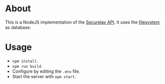 # About
This is a NodeJS implementation of the [Securelay API](https://github.com/securelay/specs).
It uses the [filesystem](https://nodejs.org/api/fs.html) as database.

# Usage
- `npm install`.
- `npm run build`.
- Configure by editing the `.env` file.
- Start the server with `npm start`.
